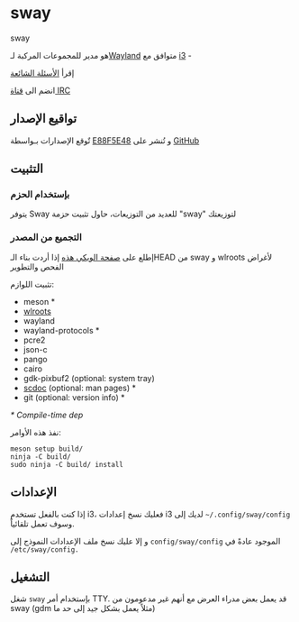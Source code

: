 # sway

sway 

هو مدير للمجموعات المركبة لـ[Wayland] متوافق مع [i3] -

إقرأ [الأسئلة الشائعة](https://github.com/swaywm/sway/wiki)

 انضم الى [قناة IRC](https://web.libera.chat/gamja/?channels=#sway)


## تواقيع الإصدار
 تٌوقع الإصدارات بـواسطة [E88F5E48] و تُنشر على [GitHub](https://github.com/swaywm/sway/releases)

## التثبيت

### بإستخدام الحزم

يتوفر Sway للعديد من التوزيعات، حاول تثبيت حزمة "sway" لتوزيعتك
### التجميع من المصدر
إطلع على [صفحة الويكي هذه](https://github.com/swaywm/sway/wiki/Development-Setup) إذا أردت بناء الـHEAD من sway و wlroots لأغراض الفحص والتطوير 

تثبيت اللوازم: 
* meson \*
* [wlroots]
* wayland
* wayland-protocols \*
* pcre2
* json-c
* pango
* cairo
* gdk-pixbuf2 (optional: system tray)
* [scdoc] (optional: man pages) \*
* git (optional: version info) \*

_\* Compile-time dep_

نفذ هذه الأوامر:

    meson setup build/
    ninja -C build/
    sudo ninja -C build/ install

## الإعدادات

إذا كنت بالفعل تستخدم i3، فعليك نسخ إعدادات i3 لديك إلى  `~/.config/sway/config` وسوف تعمل تلقائياً.

و إلا عليك نسخ ملف الإعدادات النموذج إلى `config/sway/config` الموجود عادةً في `/etc/sway/config.` 


## التشغيل

شغل `sway` بإستخدام أمر TTY. 
قد يعمل بعض مدراء العرض مع أنهم غير مدعومون من sway 
(gdm مثلاً يعمل بشكل جيد إلى حد ما)

[en]: https://github.com/swaywm/sway#readme
[ar]: README.ar.md
[cs]: README.cs.md
[de]: README.de.md
[dk]: README.dk.md
[es]: README.es.md
[fr]: README.fr.md
[ge]: README.ge.md
[gr]: README.gr.md
[hi]: README.hi.md
[hu]: README.hu.md
[ir]: README.ir.md
[it]: README.it.md
[ja]: README.ja.md
[ko]: README.ko.md
[nl]: README.nl.md
[no]: README.no.md
[pl]: README.pl.md
[pt]: README.pt.md
[ro]: README.ro.md
[ru]: README.ru.md
[sv]: README.sv.md
[tr]: README.tr.md
[uk]: README.uk.md
[zh-CN]: README.zh-CN.md
[zh-TW]: README.zh-TW.md
[i3]: https://i3wm.org/
[Wayland]: http://wayland.freedesktop.org/
[FAQ]: https://github.com/swaywm/sway/wiki
[IRC channel]: https://web.libera.chat/gamja/?channels=#sway
[E88F5E48]: https://keys.openpgp.org/search?q=34FF9526CFEF0E97A340E2E40FDE7BE0E88F5E48
[GitHub releases]: https://github.com/swaywm/sway/releases
[Development setup]: https://github.com/swaywm/sway/wiki/Development-Setup
[wlroots]: https://gitlab.freedesktop.org/wlroots/wlroots
[scdoc]: https://git.sr.ht/~sircmpwn/scdoc
